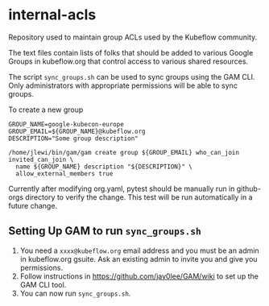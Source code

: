 # internal-acls

Repository used to maintain group ACLs used by the Kubeflow community.

The text files contain lists of folks that should be added
to various Google Groups in kubeflow.org that control
access to various shared resources.

The script `sync_groups.sh` can be used to sync groups
using the GAM CLI. Only administrators with appropriate
permissions will be able to sync groups.

To create a new group

```
GROUP_NAME=google-kubecon-europe
GROUP_EMAIL=${GROUP_NAME}@kubeflow.org 
DESCRIPTION="Some group description"

/home/jlewi/bin/gam/gam create group ${GROUP_EMAIL} who_can_join invited_can_join \
  name ${GROUP_NAME} description "${DESCRIPTION}" \
  allow_external_members true
```

Currently after modifying org.yaml, pytest should be manually run in
github-orgs directory to verify the change. This test will be run
automatically in a future change.

## Setting Up GAM to run `sync_groups.sh`

1. You need a `xxxx@kubeflow.org` email address and you must be an admin in kubeflow.org gsuite. Ask an existing admin to invite you and give you permissions.
1. Follow instructions in https://github.com/jay0lee/GAM/wiki to set up the GAM CLI tool.
1. You can now run `sync_groups.sh`.
